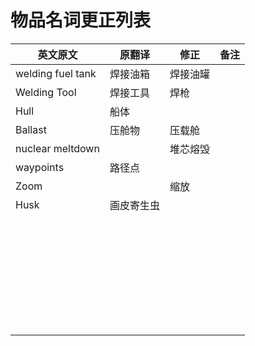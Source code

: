 # 物品名词更正列表

| 英文原文          | 原翻译     | 修正     | 备注 |
| ----------------- | ---------- | -------- | ---- |
| welding fuel tank | 焊接油箱   | 焊接油罐 |      |
| Welding Tool      | 焊接工具   | 焊枪     |      |
| Hull              | 船体       |          |      |
| Ballast           | 压舱物     | 压载舱   |      |
| nuclear meltdown  |            | 堆芯熔毁 |      |
| waypoints         | 路径点     |          |      |
| Zoom              |            | 缩放     |      |
| Husk              | 画皮寄生虫 |          |      |
|                   |            |          |      |
|                   |            |          |      |
|                   |            |          |      |
|                   |            |          |      |
|                   |            |          |      |
|                   |            |          |      |
|                   |            |          |      |
|                   |            |          |      |
|                   |            |          |      |
|                   |            |          |      |
|                   |            |          |      |
|                   |            |          |      |
|                   |            |          |      |
|                   |            |          |      |
|                   |            |          |      |
|                   |            |          |      |
|                   |            |          |      |
|                   |            |          |      |
|                   |            |          |      |
|                   |            |          |      |
|                   |            |          |      |
|                   |            |          |      |
|                   |            |          |      |
|                   |            |          |      |
|                   |            |          |      |
|                   |            |          |      |
|                   |            |          |      |
|                   |            |          |      |
|                   |            |          |      |
|                   |            |          |      |
|                   |            |          |      |
|                   |            |          |      |

